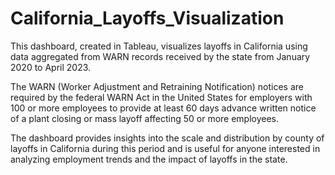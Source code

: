 # California_Layoffs_Visualization

This dashboard, created in Tableau, visualizes layoffs in California using data aggregated from WARN records received by the state from January 2020 to April 2023. 

The WARN (Worker Adjustment and Retraining Notification) notices are required by the federal WARN Act in the United States for employers with 100 or more employees to provide at least 60 days advance written notice of a plant closing or mass layoff affecting 50 or more employees. 

The dashboard provides insights into the scale and distribution by county of layoffs in California during this period and is useful for anyone interested in analyzing employment trends and the impact of layoffs in the state.

